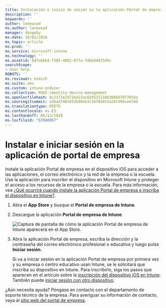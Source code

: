 ```yaml
---
title: Instalación e inicio de sesión en la aplicación Portal de empresa para iOS | Microsoft Docs
description: ''
keywords: ''
author: lenewsad
ms.author: lanewsad
manager: dougeby
ms.date: 10/01/2018
ms.topic: article
ms.prod: ''
ms.service: microsoft-intune
ms.technology: ''
ms.assetid: 8dfe66b4-f585-4862-87fa-7dbb4487549c
searchScope:
- User help
ROBOTS: ''
ms.reviewer: esmich
ms.suite: ems
ms.custom: intune-enduser
ms.collection: M365-identity-device-management
ms.openlocfilehash: bc2173e2972e422ac629331110d3b86b787765da
ms.sourcegitcommit: a2bad7465422b98eb3c10f03dc5a24fd99cee78d
ms.translationtype: MTE75
ms.contentlocale: es-ES
ms.lasthandoff: 06/13/2019
ms.locfileid: "67040957"
---
```

# <a name="install-and-sign-in-to-the-company-portal-app"></a>Instalar e iniciar sesión en la aplicación de portal de empresa

Instale la aplicación Portal de empresa en el dispositivo iOS para acceder a las aplicaciones, el correo electrónico y la red de la empresa o la escuela. Use la aplicación para inscribir el dispositivo en Microsoft Intune y proteger el acceso a los recursos de la empresa o la escuela. Para más información, vea [¿Qué ocurrirá cuando instale la aplicación Portal de empresa e inscriba el dispositivo en Intune?](what-happens-if-you-install-the-company-portal-app-and-enroll-your-device-in-intune-ios.md).

1.  Abra el **App Store** y busque el **Portal de empresa de Intune**.

2.  Descargue la aplicación **Portal de empresa de Intune**.

    ![Captura de pantalla de cómo la aplicación Portal de empresa de Intune aparecerá en el App Store.](./media/CP_iosRedesign_after_1803_04.PNG)

3.  Abra la aplicación Portal de empresa, escriba la dirección y la contraseña del correo electrónico profesional o educativa y luego pulse **Iniciar sesión**.

    Si va a iniciar sesión en la aplicación Portal de empresa por primera vez y su empresa o centro educativo usan Intune, se le solicitará que inscriba su dispositivo en Intune. Para inscribirlo, siga los pasos que aparecen en el artículo sobre la [inscripción del dispositivo iOS en Intune](enroll-your-device-in-intune-ios.md). También puede [iniciar sesión con otro dispositivo](https://docs.microsoft.com/intune-user-help/sign-in-to-the-company-portal#sign-in-from-another-device).

¿Aún necesita ayuda? Póngase en contacto con el departamento de soporte técnico de la empresa. Para averiguar su información de contacto, vaya al [sitio web del portal de empresa](https://go.microsoft.com/fwlink/?linkid=2010980).
